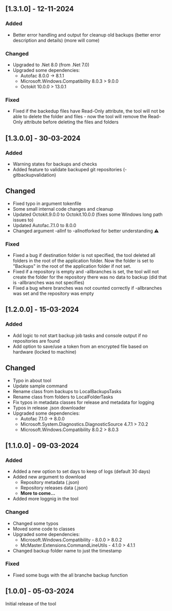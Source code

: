 ﻿## [1.3.1.0] - 12-11-2024

### Added
- Better error handling and output for cleanup old backups (better error description and details) (more will come)

### Changed
- Upgraded to .Net 8.0 (from .Net 7.0)
- Upgraded some dependencies:
    - Autofac 8.0.0 -> 8.1.1
    - Microsoft.Windows.Compatibility 8.0.3 > 9.0.0
    - Octokit 10.0.0 > 13.0.1

### Fixed
- Fixed if the backedup files have Read-Only attribute, the tool will not be able to delete the folder and files - now the tool will remove the Read-Only attribute before deleting the files and folders

## [1.3.0.0] - 30-03-2024

### Added
- Warning states for backups and checks
- Added feature to validate backuped git repositories (-gitbackupvalidation)

## Changed
- Fixed typo in argument tokenfile
- Some small internal code changes and cleanup
- Updated Octokit.9.0.0 to Octokit.10.0.0 (fixes some Windows long path issues to)
- Updated Autofac.7.1.0 to 8.0.0
- Changed argument -allnf to -allnotforked for better understanding ⚠️

### Fixed
- Fixed a bug if destination folder is not specified, the tool deleted all folders in the root of the application folder. Now the folder is set to "Backups" in the root of the application folder if not set.
- Fixed if a repository is empty and -allbranches is set, the tool will not create the folder for the repository there was no data to backup (did that is -allbranches was not specifies)
- Fixed a bug where branches was not counted correctly if -allbranches was set and the repository was empty

## [1.2.0.0] - 15-03-2024

### Added
- Add logic to not start backup job tasks and console output if no repositories are found
- Add option to save/use a token from an encrypted file based on hardware (locked to machine)

## Changed
- Typo in about tool
- Update sample command
- Rename class from backups to LocalBackupsTasks
- Rename class from folders to LocalFolderTasks
- Fix typos in metadata classes for release and metadata for logging
- Typos in release .json downloader
- Upgraded some dependencies:
    - Autofac 7.1.0 -> 8.0.0
    - Microsoft.System.Diagnostics.DiagnosticSource 4.7.1 > 7.0.2
    - Microsoft.Windows.Compatibility 8.0.2 > 8.0.3

## [1.1.0.0] - 09-03-2024

### Added
- Added a new option to set days to keep of logs (default 30 days)
- Added new argument to download
    - Repository metadata (.json)
    - Repository releases data (.json)
    - **More to come...**
- Added more loggnig in the tool

### Changed
- Changed some typos
- Moved some code to classes
- Upgraded some dependencies:
    - Microsoft.Windows.Compatibility - 8.0.0 > 8.0.2
    - McMaster.Extensions.CommandLineUtils - 4.1.0 > 4.1.1
- Changed backup folder name to just the timestamp

### Fixed
- Fixed some bugs with the all branche backup function

## [1.0.0] - 05-03-2024

Initial release of the tool
